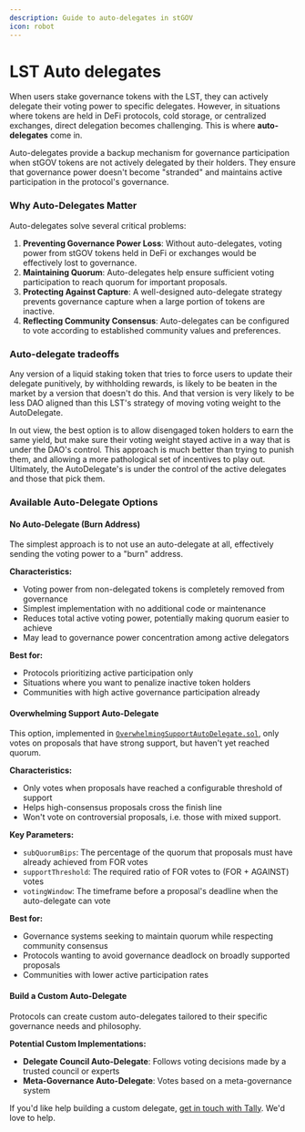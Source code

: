 ```yaml
---
description: Guide to auto-delegates in stGOV
icon: robot
---
```


# LST Auto delegates

When users stake governance tokens with the LST, they can actively delegate their voting power to specific delegates. However, in situations where tokens are held in DeFi protocols, cold storage, or centralized exchanges, direct delegation becomes challenging. This is where **auto-delegates** come in.

Auto-delegates provide a backup mechanism for governance participation when stGOV tokens are not actively delegated by their holders. They ensure that governance power doesn't become "stranded" and maintains active participation in the protocol's governance.

### Why Auto-Delegates Matter

Auto-delegates solve several critical problems:

1. **Preventing Governance Power Loss**: Without auto-delegates, voting power from stGOV tokens held in DeFi or exchanges would be effectively lost to governance.
2. **Maintaining Quorum**: Auto-delegates help ensure sufficient voting participation to reach quorum for important proposals.
3. **Protecting Against Capture**: A well-designed auto-delegate strategy prevents governance capture when a large portion of tokens are inactive.
4. **Reflecting Community Consensus**: Auto-delegates can be configured to vote according to established community values and preferences.

### Auto-delegate tradeoffs

Any version of a liquid staking token that tries to force users to update their delegate punitively, by withholding rewards, is likely to be beaten in the market by a version that doesn't do this. And that version is very likely to be less DAO aligned than this LST's strategy of moving voting weight to the AutoDelegate.

In out view, the best option is to allow disengaged token holders to earn the same yield, but make sure their voting weight stayed active in a way that is under the DAO's contro&#x6C;_._ This approach is much better than trying to punish them, and allowing a more pathological set of incentives to play out. Ultimately, the AutoDelegate's is under the control of the active delegates and those that pick them.

### Available Auto-Delegate Options

#### No Auto-Delegate (Burn Address)

The simplest approach is to not use an auto-delegate at all, effectively sending the voting power to a "burn" address.

**Characteristics:**

* Voting power from non-delegated tokens is completely removed from governance
* Simplest implementation with no additional code or maintenance
* Reduces total active voting power, potentially making quorum easier to achieve
* May lead to governance power concentration among active delegators

**Best for:**

* Protocols prioritizing active participation only
* Situations where you want to penalize inactive token holders
* Communities with high active governance participation already

#### Overwhelming Support Auto-Delegate

This option, implemented in [`OverwhelmingSupportAutoDelegate.sol`](https://github.com/withtally/stGOV/blob/main/src/auto-delegates/OverwhelmingSupportAutoDelegate.sol), only votes on proposals that  have strong support, but haven't yet reached quorum.

**Characteristics:**

* Only votes when proposals have reached a configurable threshold of support
* Helps high-consensus proposals cross the finish line
* Won't vote on controversial proposals, i.e. those with mixed support.

**Key Parameters:**

* `subQuorumBips`: The percentage of the quorum that proposals must have already achieved from FOR votes
* `supportThreshold`: The required ratio of FOR votes to (FOR + AGAINST) votes
* `votingWindow`: The timeframe before a proposal's deadline when the auto-delegate can vote

**Best for:**

* Governance systems seeking to maintain quorum while respecting community consensus
* Protocols wanting to avoid governance deadlock on broadly supported proposals
* Communities with lower active participation rates

#### Build a Custom Auto-Delegate

Protocols can create custom auto-delegates tailored to their specific governance needs and philosophy.

**Potential Custom Implementations:**

* **Delegate Council Auto-Delegate**: Follows voting decisions made by a trusted council or experts
* **Meta-Governance Auto-Delegate**: Votes based on a meta-governance system

If you'd like help building a custom delegate, [get in touch with Tally](https://www.tally.xyz/contact). We'd love to help.
